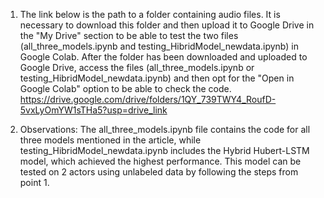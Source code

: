 1. The link below is the path to a folder containing audio files. It is necessary to download this folder and then upload it to Google Drive in the "My Drive" 
section to be able to test the two files (all_three_models.ipynb and testing_HibridModel_newdata.ipynb) in Google Colab. After the folder has been downloaded
and uploaded to Google Drive, access the files (all_three_models.ipynb or testing_HibridModel_newdata.ipynb) and then opt for the "Open in Google Colab"
option to be able to check the code. 
https://drive.google.com/drive/folders/1QY_739TWY4_RoufD-5vxLyOmYW1sTHa5?usp=drive_link

2. Observations: The all_three_models.ipynb file contains the code for all three models mentioned in the article, while testing_HibridModel_newdata.ipynb includes
the Hybrid Hubert-LSTM model, which achieved the highest performance. This model can be tested on 2 actors using unlabeled data by following the steps from point 1.
